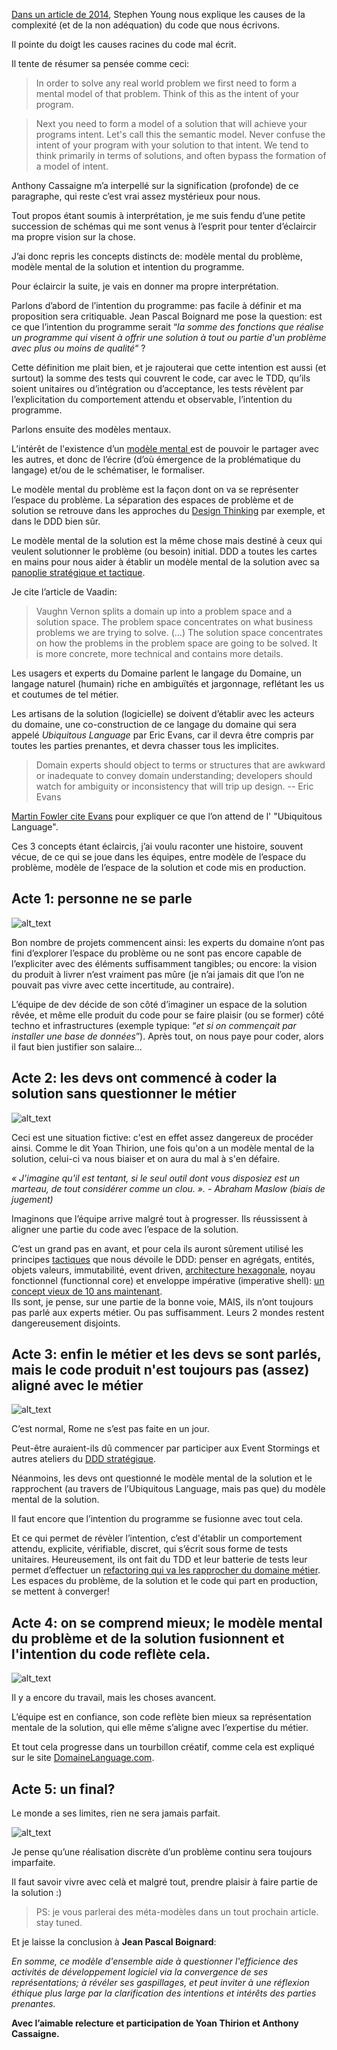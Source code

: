 

[Dans un article de 2014](https://syounggallery.wordpress.com/2014/11/03/why-your-code-is-so-hard-to-understand/), Stephen Young nous explique les causes de la complexité (et de la non adéquation) du code que nous écrivons.

Il pointe du doigt les causes racines du code mal écrit.

Il tente de résumer sa pensée comme ceci:


>In order to solve any real world problem we first need to form a mental model of that problem.
Think of this as the intent of your program.

>Next you need to form a model of a solution that will achieve your programs intent.
>Let's call this the semantic model. 
>Never confuse the intent of your program with your solution to that intent.
We tend to think primarily in terms of solutions, and often bypass the formation of a model of intent.



Anthony Cassaigne m’a interpellé sur la signification (profonde) de ce paragraphe, qui reste c’est vrai assez mystérieux pour nous.

Tout propos étant soumis à interprétation, je me suis fendu d’une petite succession de schémas qui me sont venus à l’esprit pour tenter d’éclaircir ma propre vision sur la chose.

J’ai donc repris les concepts distincts de: modèle mental du problème, modèle mental de la solution et intention du programme.

Pour éclaircir la suite, je vais en donner ma propre interprétation.

Parlons d’abord de l’intention du programme: pas facile à définir  et ma proposition sera critiquable. Jean Pascal Boignard me pose la question: est ce que l’intention du programme serait “_la somme des fonctions que réalise un programme qui visent à offrir une solution à tout ou partie d'un problème avec plus ou moins de qualité_“ ?

Cette définition me plait bien, et je rajouterai que cette intention est aussi (et surtout) la somme des tests qui couvrent le code, car avec le TDD, qu’ils soient unitaires ou d’intégration ou d’acceptance, les tests révèlent par l’explicitation du comportement attendu et observable, l’intention du programme.

Parlons ensuite des modèles mentaux.

L’intérêt de l'existence d’un [modèle mental ](https://www.scotthyoung.com/blog/2020/06/08/best-mental-models/)est de pouvoir le partager avec les autres, et donc de l’écrire (d’où émergence de la problématique du langage) et/ou de le schématiser, le formaliser.

Le modèle mental du problème est la façon dont on va se représenter l’espace du problème. La séparation des espaces de problème et de solution se retrouve dans les approches du  [Design Thinking](https://medium.com/@raffaele.bagalini/la-premi%C3%A8re-%C3%A9tape-du-design-thinking-1df387bf3cd4) par exemple, et dans le DDD bien sûr.

Le modèle mental de la solution est la même chose mais destiné à ceux qui veulent solutionner le problème (ou besoin) initial. DDD a toutes les cartes en mains pour nous aider à établir un modèle mental de la solution avec sa [panoplie stratégique et tactique](https://vaadin.com/blog/ddd-part-1-strategic-domain-driven-design).

Je cite l’article de Vaadin:



>Vaughn Vernon splits a domain up into a problem space and a solution space. The problem space concentrates on what business problems we are trying to solve. (...)
>The solution space concentrates on how the problems in the problem space are going to be solved. It is more concrete, more technical and contains more details.



Les usagers et experts du Domaine parlent le langage du Domaine, un langage naturel (humain) riche en ambiguïtés et jargonnage, reflétant les us et coutumes de tel métier.

Les artisans de la solution (logicielle) se doivent d’établir avec les acteurs du domaine, une co-construction de ce langage du domaine qui sera appelé _Ubiquitous Language_ par Eric Evans, car il devra être compris par toutes les parties prenantes, et devra chasser tous les implicites.

>Domain experts should object to terms or structures that are awkward or inadequate to convey domain understanding; developers should watch for ambiguity or inconsistency that will trip up design.
-- Eric Evans

[Martin Fowler cite Evans](https://martinfowler.com/bliki/UbiquitousLanguage.html) pour expliquer ce que l’on attend de l' "Ubiquitous Language".

Ces 3 concepts étant éclaircis, j’ai voulu raconter une histoire, souvent vécue, de ce qui se joue dans les équipes, entre modèle de l’espace du problème, modèle de l’espace de la solution et code mis en production.


## Acte 1: personne ne se parle


![alt_text](acte1.png)


Bon nombre de projets commencent ainsi: les experts du domaine n’ont pas fini d’explorer l’espace du problème ou ne sont pas encore capable de l’expliciter avec des éléments suffisamment tangibles; ou encore: la vision du produit à livrer n’est vraiment pas mûre (je n’ai jamais dit que l’on ne pouvait pas vivre avec cette incertitude, au contraire).

L’équipe de dev décide de son côté d’imaginer un espace de la solution rêvée, et même elle produit du code pour se faire plaisir (ou se former) côté techno et infrastructures (exemple typique: “_et si on commençait par installer une base de données_”). Après tout, on nous paye pour coder, alors il faut bien justifier son salaire...


## Acte 2: les devs ont commencé à coder la solution sans questionner le métier


![alt_text](acte2.png "image_tooltip")

Ceci est une situation fictive: c'est en effet assez dangereux de procéder ainsi.
Comme le dit Yoan Thirion, une fois qu'on a un modèle mental de la solution, celui-ci va nous biaiser et on aura du mal à s'en défaire.

*« J'imagine qu'il est tentant, si le seul outil dont vous disposiez est un marteau, de tout considérer comme un clou. ». - Abraham Maslow (biais de jugement)*

Imaginons que l’équipe arrive malgré tout à progresser.
Ils réussissent à aligner une partie du code avec l’espace de la solution.

C’est un grand pas en avant, et pour cela ils auront sûrement utilisé les principes [tactiques](https://vaadin.com/blog/ddd-part-2-tactical-domain-driven-design) que nous dévoile le DDD: penser en agrégats, entités, objets valeurs, immutabilité, event driven, [architecture hexagonale](https://vaadin.com/blog/ddd-part-3-domain-driven-design-and-the-hexagonal-architecture), noyau fonctionnel (functionnal core) et enveloppe impérative (imperative shell): [un concept vieux de 10 ans maintenant](https://github.com/kbilsted/Functional-core-imperative-shell/blob/master/README.md). \
Ils sont, je pense, sur une partie de la bonne voie, MAIS, ils n’ont toujours pas parlé aux experts métier. Ou pas suffisamment. Leurs 2 mondes restent dangereusement disjoints.


## Acte 3: enfin le métier et les devs se sont parlés, mais le code produit n'est toujours pas (assez) aligné avec le métier


![alt_text](acte3.png "image_tooltip")


C’est normal, Rome ne s’est pas faite en un jour.

Peut-être auraient-ils dû commencer par participer aux Event Stormings et autres ateliers du [DDD stratégique](https://www.goodreads.com/book/show/15756865-implementing-domain-driven-design).

Néanmoins, les devs ont questionné le modèle mental de la solution et le rapprochent (au travers de l’Ubiquitous Language, mais pas que) du modèle mental de la solution.

Il faut encore que l’intention du programme se fusionne avec tout cela.

Et ce qui permet de révèler l’intention, c’est d'établir un comportement attendu, explicite, vérifiable, discret, qui s’écrit sous forme de tests unitaires.
Heureusement, ils ont fait du TDD et leur batterie de tests leur permet d’effectuer un [refactoring qui va les rapprocher du domaine métier](https://www.youtube.com/watch?v=_dQRAsVhCqA).
Les espaces du problème, de la solution et le code qui part en production, se mettent à converger!


## Acte 4: on se comprend mieux; le modèle mental du problème et de la solution fusionnent et l'intention du code reflète cela.


![alt_text](acte4.png "image_tooltip")


Il y a encore du travail, mais les choses avancent.

L’équipe est en confiance, son code reflète bien mieux sa représentation mentale de la solution, qui elle même s’aligne avec l’expertise du métier.

Et tout cela progresse dans un tourbillon créatif, comme cela est expliqué sur le site [DomaineLanguage.com](https://www.domainlanguage.com/ddd/whirlpool/).



## Acte 5: un final?

Le monde a ses limites, rien ne sera jamais parfait.


![alt_text](acte5.png "image_tooltip")


Je pense qu’une réalisation discrète d’un problème continu sera toujours imparfaite.

Il faut savoir vivre avec celà et malgré tout, prendre plaisir à faire partie de la solution :)


>PS: je vous parlerai des méta-modèles dans un tout prochain article. stay tuned.



Et je laisse la conclusion à __Jean Pascal Boignard__:

_En somme, ce modèle d'ensemble aide à questionner l'efficience des activités de développement logiciel via la convergence de ses représentations; à révéler ses gaspillages, et peut inviter à une réflexion éthique plus large par la clarification des intentions et intérêts des parties prenantes._


__Avec l’aimable relecture et participation de Yoan Thirion et Anthony Cassaigne.__